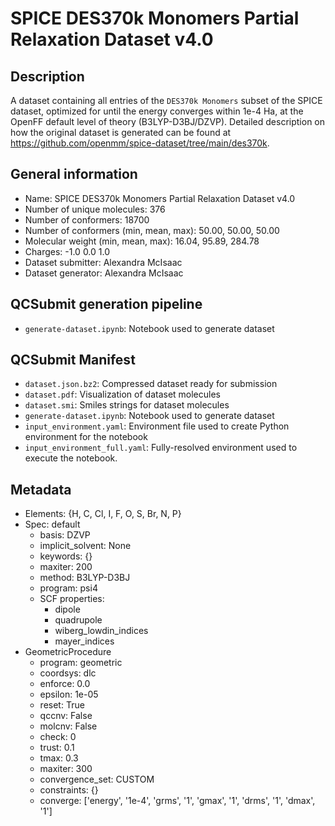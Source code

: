 # SPICE DES370k Monomers Partial Relaxation Dataset v4.0

## Description
A dataset containing all entries of the `DES370k Monomers` subset of the SPICE dataset, 
optimized for until the energy converges within 1e-4 Ha, at the OpenFF default level of theory (B3LYP-D3BJ/DZVP). 
Detailed description on how the original dataset is generated can be found at https://github.com/openmm/spice-dataset/tree/main/des370k.

## General information
* Name: SPICE DES370k Monomers Partial Relaxation Dataset v4.0
* Number of unique molecules: 376
* Number of conformers: 18700
* Number of conformers (min, mean, max): 50.00, 50.00, 50.00
* Molecular weight (min, mean, max): 16.04, 95.89, 284.78
* Charges: -1.0 0.0 1.0
* Dataset submitter: Alexandra McIsaac
* Dataset generator: Alexandra McIsaac

## QCSubmit generation pipeline
* `generate-dataset.ipynb`: Notebook used to generate dataset

## QCSubmit Manifest
* `dataset.json.bz2`: Compressed dataset ready for submission
* `dataset.pdf`: Visualization of dataset molecules
* `dataset.smi`: Smiles strings for dataset molecules
* `generate-dataset.ipynb`: Notebook used to generate dataset
* `input_environment.yaml`: Environment file used to create Python environment for the notebook
* `input_environment_full.yaml`: Fully-resolved environment used to execute the notebook.

## Metadata
* Elements: {H, C, Cl, I, F, O, S, Br, N, P}
* Spec: default
  * basis: DZVP
  * implicit_solvent: None
  * keywords: {}
  * maxiter: 200
  * method: B3LYP-D3BJ
  * program: psi4
  * SCF properties:
    * dipole
    * quadrupole
    * wiberg_lowdin_indices
    * mayer_indices
* GeometricProcedure
  * program: geometric 
  * coordsys: dlc 
  * enforce: 0.0 
  * epsilon: 1e-05 
  * reset: True 
  * qccnv: False 
  * molcnv: False 
  * check: 0 
  * trust: 0.1 
  * tmax: 0.3 
  * maxiter: 300 
  * convergence_set: CUSTOM 
  * constraints: {} 
  * converge: ['energy', '1e-4', 'grms', '1', 'gmax', '1', 'drms', '1', 'dmax', '1']
